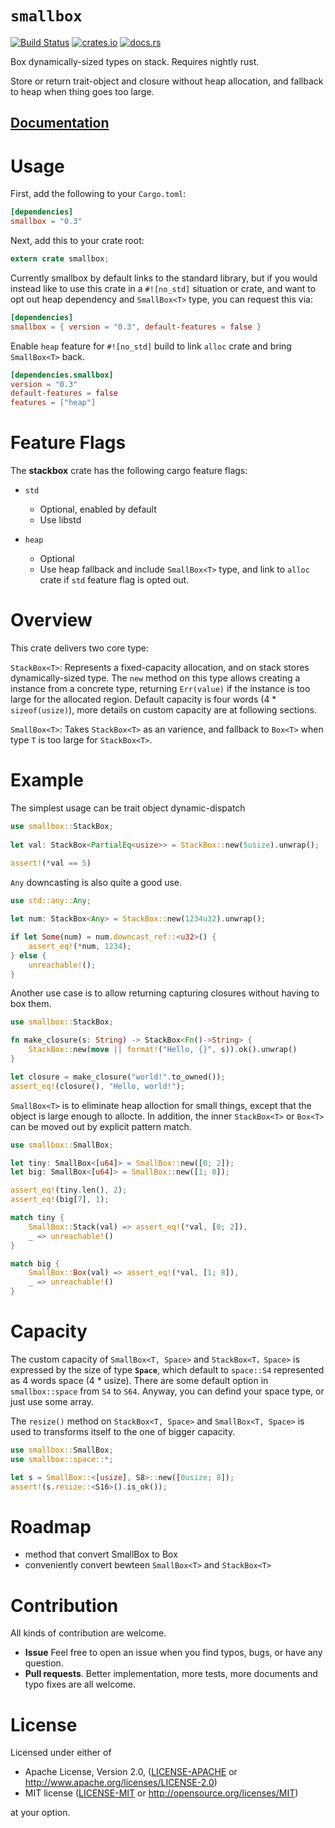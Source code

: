 # `smallbox`

[![Build Status](https://travis-ci.org/goandylok/smallbox.svg?branch=master)](https://travis-ci.org/goandylok/smallbox)
[![crates.io](https://img.shields.io/crates/v/stackbox.svg)](https://crates.io/crates/smallbox)
[![docs.rs](https://docs.rs/stackbox/badge.svg)](https://docs.rs/smallbox)

Box dynamically-sized types on stack. Requires nightly rust.

Store or return trait-object and closure without heap allocation, and fallback to heap when thing goes too large.

## [**Documentation**](https://docs.rs/smallbox/)

# Usage
First, add the following to your `Cargo.toml`:

```toml
[dependencies]
smallbox = "0.3"
```

Next, add this to your crate root:

```rust
extern crate smallbox;
```

Currently smallbox by default links to the standard library, but if you would
instead like to use this crate in a `#![no_std]` situation or crate, and want to 
opt out heap dependency and `SmallBox<T>` type, you can request this via:

```toml
[dependencies]
smallbox = { version = "0.3", default-features = false }
```

Enable `heap` feature for `#![no_std]` build to link `alloc` crate
and bring `SmallBox<T>` back.

```toml
[dependencies.smallbox]
version = "0.3"
default-features = false
features = ["heap"]
```


# Feature Flags

The **stackbox** crate has the following cargo feature flags:

- `std`
  - Optional, enabled by default
  - Use libstd


- `heap`
  - Optional
  - Use heap fallback and include `SmallBox<T>` type, and link to `alloc` crate if `std`
    feature flag is opted out.


# Overview
This crate delivers two core type:

 `StackBox<T>`: Represents a fixed-capacity allocation, and on stack stores dynamically-sized type. 
 The `new` method on this type allows creating a instance from a concrete type, 
 returning `Err(value)` if the instance is too large for the allocated region. 
 Default capacity is four words (4 * `sizeof(usize)`), more details on custom capacity are at following sections.

 
 `SmallBox<T>`: Takes `StackBox<T>` as an varience, and fallback to `Box<T>` when type `T` is too large for `StackBox<T>`.


# Example
The simplest usage can be trait object dynamic-dispatch
```rust
use smallbox::StackBox;
 
let val: StackBox<PartialEq<usize>> = StackBox::new(5usize).unwrap();
 
assert!(*val == 5)
```

`Any` downcasting is also quite a good use.

```rust
use std::any::Any;

let num: StackBox<Any> = StackBox::new(1234u32).unwrap();

if let Some(num) = num.downcast_ref::<u32>() {
    assert_eq!(*num, 1234);
} else {
    unreachable!();
}
```

Another use case is to allow returning capturing closures without having to box them.

```rust
use smallbox::StackBox;

fn make_closure(s: String) -> StackBox<Fn()->String> {
    StackBox::new(move || format!("Hello, {}", s)).ok().unwrap()
}

let closure = make_closure("world!".to_owned());
assert_eq!(closure(), "Hello, world!");
```

`SmallBox<T>` is to eliminate heap alloction for small things, except that
the object is large enough to allocte. 
In addition, the inner `StackBox<T>` or `Box<T>` can be moved out by explicit pattern match.

```rust
use smallbox::SmallBox;

let tiny: SmallBox<[u64]> = SmallBox::new([0; 2]);
let big: SmallBox<[u64]> = SmallBox::new([1; 8]);

assert_eq!(tiny.len(), 2);
assert_eq!(big[7], 1);

match tiny {
    SmallBox::Stack(val) => assert_eq!(*val, [0; 2]),
    _ => unreachable!()
}

match big {
    SmallBox::Box(val) => assert_eq!(*val, [1; 8]),
    _ => unreachable!()
}
```


# Capacity
The custom capacity of `SmallBox<T, Space>` and `StackBox<T，Space>` is expressed by the size of type **`Space`**, 
which default to `space::S4` represented as 4 words space (4 * usize). 
There are some default option in `smallbox::space` from `S4` to `S64`. 
Anyway, you can defind your space type, or just use some array.

The `resize()` method on `StackBox<T, Space>` and `SmallBox<T, Space>` is used to transforms itself to the one of bigger capacity.

```rust
use smallbox::SmallBox;
use smallbox::space::*;

let s = SmallBox::<[usize], S8>::new([0usize; 8]);
assert!(s.resize::<S16>().is_ok());
```


# Roadmap
- method that convert SmallBox<T> to Box<T>
- conveniently convert bewteen `SmallBox<T>` and `StackBox<T>`


# Contribution

All kinds of contribution are welcome.

- **Issue** Feel free to open an issue when you find typos, bugs, or have any question.
- **Pull requests**. Better implementation, more tests, more documents and typo fixes are all welcome.


# License

Licensed under either of

 * Apache License, Version 2.0, ([LICENSE-APACHE](LICENSE-APACHE) or http://www.apache.org/licenses/LICENSE-2.0)
 * MIT license ([LICENSE-MIT](LICENSE-MIT) or http://opensource.org/licenses/MIT)

at your option.